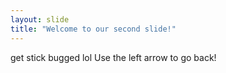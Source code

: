 ```yaml
---
layout: slide
title: "Welcome to our second slide!"
---
```

get stick bugged lol
Use the left arrow to go back!
